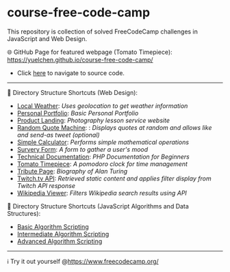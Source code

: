 # course-free-code-camp
This repository is collection of solved FreeCodeCamp challenges in JavaScript and Web Design. 

🌐 GitHub Page for featured webpage (Tomato Timepiece): https://yuelchen.github.io/course-free-code-camp/
- Click [here](https://github.com/yuelchen/course-free-code-camp/tree/master/Responsive%20Web%20Design%20Certification/Tomato%20Timepiece) to navigate to source code.

---
📂 Directory Structure Shortcuts (Web Design):
- [Local Weather](https://github.com/yuelchen/course-free-code-camp/tree/master/Responsive%20Web%20Design%20Certification/Local%20Weather): 
*Uses geolocation to get weather information*
- [Personal Portfolio](https://github.com/yuelchen/course-free-code-camp/tree/master/Responsive%20Web%20Design%20Certification/Personal%20Portfolio): 
*Basic Personal Portfolio*
- [Product Landing](https://github.com/yuelchen/course-free-code-camp/tree/master/Responsive%20Web%20Design%20Certification/Product%20Landing): 
*Photography lesson service website*
- [Random Quote Machine](https://github.com/yuelchen/course-free-code-camp/tree/master/Responsive%20Web%20Design%20Certification/Random%20Quote%20Machine): : 
*Displays quotes at random and allows like and send-as tweet (optional)*
- [Simple Calculator](https://github.com/yuelchen/course-free-code-camp/tree/master/Responsive%20Web%20Design%20Certification/Simple%20Calculator): 
*Performs simple mathematical operations*
- [Survery Form](https://github.com/yuelchen/course-free-code-camp/tree/master/Responsive%20Web%20Design%20Certification/Survey%20Form): 
*A form to gather a user's mood*
- [Technical Documentation](https://github.com/yuelchen/course-free-code-camp/tree/master/Responsive%20Web%20Design%20Certification/Technical%20Documentation): 
*PHP Documentation for Beginners*
- [Tomato Timepiece](https://github.com/yuelchen/course-free-code-camp/tree/master/Responsive%20Web%20Design%20Certification/Tomato%20Timepiece): 
*A pomodoro clock for time management*
- [Tribute Page](https://github.com/yuelchen/course-free-code-camp/tree/master/Responsive%20Web%20Design%20Certification/Tribute%20Page): 
*Biography of Alan Turing*
- [Twitch.tv API](https://github.com/yuelchen/course-free-code-camp/tree/master/Responsive%20Web%20Design%20Certification/Twitch.tv%20API): 
*Retrieved static content and applies filter display from Twitch API response*
- [Wikipedia Viewer](https://github.com/yuelchen/course-free-code-camp/tree/master/Responsive%20Web%20Design%20Certification/Wikipedia%20Viewer): 
*Filters Wikipedia search results using API*


📂 Directory Structure Shortcuts (JavaScript Algorithms and Data Structures):
- [Basic Algorithm Scripting](https://github.com/yuelchen/course-free-code-camp/tree/master/Algorithms%20and%20Data%20Structures%20Certification/Basic%20Algorithm%20Scripting)
- [Intermediate Algorithm Scripting](https://github.com/yuelchen/course-free-code-camp/tree/master/Algorithms%20and%20Data%20Structures%20Certification/Intermediate%20Algorithm%20Scripting)
- [Advanced Algorithm Scripting](https://github.com/yuelchen/course-free-code-camp/tree/master/Algorithms%20and%20Data%20Structures%20Certification/Advanced%20Algorithm%20Scripting)

---
:information_source: Try it out yourself @https://www.freecodecamp.org/
